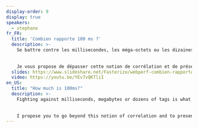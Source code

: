 ```yaml
---
display-order: 9
display: true
speakers:
  - stephane
fr_FR:
  title: 'Combien rapporte 100 ms ?'
  description: >-
    Se battre contre les millisecondes, les méga-octets ou les dizaines de tags c'est ce que les accrocs à la webperf font tous les jours et c'est évidemment une nécessité pour nos internautes chéris. Mais si on travaille tous dans cet écosystème, c'est parce qu'Amazon a un jour mis des chiffres sur les impacts business qu'avait ce travail (100 ms, etc. vous connaissez ? ;-). Depuis, des dizaines et des dizaines d'études ont montré avec plus ou moins de bonheur la corrélation entre webperf et business.
    
    
    Je vous propose de dépasser cette notion de corrélation et de présenter des méthodes pour mesurer concrètement quel est l'impact de la webperf sur votre site Web : distributions, tests A/B, tests du Khi2, etc… mais aussi d'illustrer cela avec des cas réels rencontrés au cours de ma longue vie d'expert Webperf.
  slides: https://www.slideshare.net/Fasterize/webperf-combien-rapporte-100-ms
  video: https://youtu.be/YEv7vQKTliI
en_US:
  title: "How much is 100ms?"
  description: >-
    Fighting against milliseconds, megabytes or dozens of tags is what webperf addicts do every day and it is obviously a necessity for our beloved Internet users. But the reason that we all work in this ecosystem, is that Amazon has one day put figures on the business impacts that this work had (100ms, etc. you know? ;-). Since then, dozens and dozens of studies have shown with varying degrees of success the correlation between webperf and business.
    
    
    I propose you to go beyond this notion of correlation and to present methods to measure concretely what is the impact of the webperf on your Web site: distributions, A/B tests, Chi2 tests, etc... but also to illustrate this with real cases met during my long life as Webperf expert.
---
```


